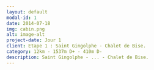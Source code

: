 ```yaml
---
layout: default
modal-id: 1
date: 2014-07-18
img: cabin.png
alt: image-alt
project-date: Jour 1
client: Etape 1 : Saint Gingolphe - Chalet de Bise.
category: 12km - 1537m D+ - 410m D-
description: Saint Gingolphe - ... - Chalet de Bise.
---
```

